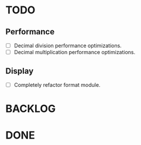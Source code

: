 # TODO

## Performance

- [ ]  Decimal division performance optimizations.
- [ ]  Decimal multiplication performance optimizations.

## Display

- [ ]  Completely refactor format module.

# BACKLOG

# DONE
